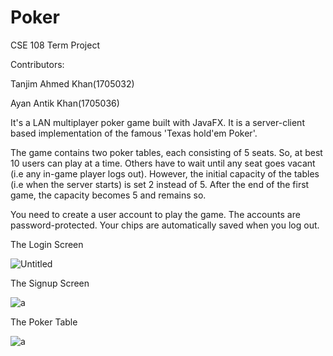 # Poker
CSE 108 Term Project

Contributors:

Tanjim Ahmed Khan(1705032)

Ayan Antik Khan(1705036)

It's a LAN multiplayer poker game built with JavaFX. It is a server-client based implementation of the famous 'Texas hold'em Poker'.

The game contains two poker tables, each consisting of 5 seats. So, at best 10 users can play at a time. Others have to wait until
any seat goes vacant (i.e any in-game player logs out). However, the initial capacity of the tables (i.e when the server starts) is
set 2 instead of 5. After the end of the first game, the capacity becomes 5 and remains so.

You need to create a user account to play the game. The accounts are password-protected. Your chips are automatically saved when 
you log out.



The Login Screen

![Untitled](https://user-images.githubusercontent.com/45909948/56754444-df4f5700-67ae-11e9-8013-392c97ae3f48.png)




The Signup Screen

![a](https://raw.githubusercontent.com/Ayan-Antik/OnlinePoker/master/src/resources/signup.jpg)




The Poker Table

![a](https://user-images.githubusercontent.com/45909948/56754494-0443ca00-67af-11e9-9f33-745d9819c0f1.png)



